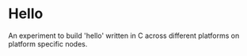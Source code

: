 # Hello

An experiment to build 'hello' written in C across different platforms on platform specific nodes.
